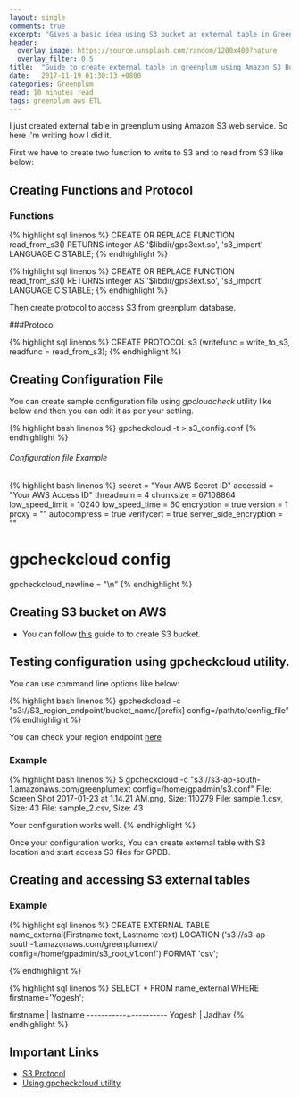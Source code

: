 ```yaml
---
layout: single
comments: true
excerpt: "Gives a basic idea using S3 bucket as external table in Greenplum Database"
header:
  overlay_image: https://source.unsplash.com/random/1200x400?nature
  overlay_filter: 0.5
title:  "Guide to create external table in greenplum using Amazon S3 Buckets"
date:   2017-11-19 01:30:13 +0800
categories: Greenplum
read: 10 minutes read
tags: greenplum aws ETL
---
```


I just created external table in greenplum using Amazon S3 web service. So here I'm writing how I did it.

First we have to create two function to write to S3 and to read from S3 like below:

## Creating Functions and Protocol

### Functions

{% highlight sql linenos %}
CREATE OR REPLACE FUNCTION read_from_s3()
RETURNS integer
AS  '$libdir/gps3ext.so', 's3_import'
LANGUAGE C STABLE;
{% endhighlight %}


{% highlight sql linenos %}
CREATE OR REPLACE FUNCTION read_from_s3()
RETURNS integer
AS '$libdir/gps3ext.so', 's3_import'
LANGUAGE C STABLE;
{% endhighlight %}


Then create protocol to access S3 from greenplum database.

###Protocol

{% highlight sql linenos %}
CREATE PROTOCOL s3
(writefunc = write_to_s3, readfunc = read_from_s3);
{% endhighlight %}


## Creating Configuration File

You can create sample configuration file using *gpcloudcheck* utility like below and then you can edit it as per your setting.

{% highlight bash linenos %}
gpcheckcloud -t > s3_config.conf
{% endhighlight %}
###### Configuration file Example

{% highlight bash linenos %}
  secret = "Your AWS Secret ID"
  accessid = "Your AWS Access ID"
  threadnum = 4
  chunksize = 67108864
  low_speed_limit = 10240
  low_speed_time = 60
  encryption = true
  version = 1
  proxy = ""
  autocompress = true
  verifycert = true
  server_side_encryption = ""
  # gpcheckcloud config
  gpcheckcloud_newline = "\n"
  {% endhighlight %}

## Creating S3 bucket on AWS

  + You can follow [this](http://docs.aws.amazon.com/AmazonS3/latest/gsg/CreatingABucket.html) guide to to create S3 bucket.


## Testing configuration using gpcheckcloud utility.


You can use command line options like below:

{% highlight bash linenos %}
gpcheckcload -c "s3://S3_region_endpoint/bucket_name/[prefix] config=/path/to/config_file"
{% endhighlight %}

You can check your region endpoint [here](http://docs.aws.amazon.com/general/latest/gr/rande.html#s3_region)

### Example

{% highlight bash linenos %}
$ gpcheckcloud -c "s3://s3-ap-south-1.amazonaws.com/greenplumext config=/home/gpadmin/s3.conf"
File: Screen Shot 2017-01-23 at 1.14.21 AM.png, Size: 110279
File: sample_1.csv, Size: 43
File: sample_2.csv, Size: 43

Your configuration works well.
{% endhighlight %}

Once your configuration works, You can create external table with S3 location and start access S3 files for GPDB.



## Creating and accessing S3 external tables

### Example

{% highlight sql linenos %}
CREATE EXTERNAL TABLE name_external(Firstname text, Lastname text)
LOCATION ('s3://s3-ap-south-1.amazonaws.com/greenplumext/ config=/home/gpadmin/s3_root_v1.conf')
FORMAT 'csv';

{% endhighlight %}

{% highlight sql linenos %}
SELECT * FROM name_external
WHERE firstname='Yogesh';                                                                                                

firstname | lastname
-----------+----------
 Yogesh    | Jadhav
 {% endhighlight %}

## Important Links


+ [S3 Protocol](https://gpdb.docs.pivotal.io/510/admin_guide/external/g-s3-protocol.html)
+ [Using gpcheckcloud utility](https://gpdb.docs.pivotal.io/510/admin_guide/external/g-s3-protocol.html#amazon-emr__s3chkcfg_utility)
